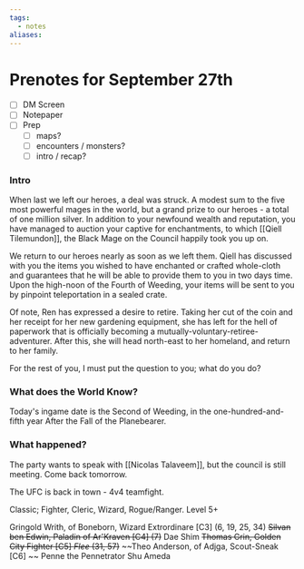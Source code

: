 ```yaml
---
tags:
  - notes
aliases:
---
```


# Prenotes for September 27th
- [ ] DM Screen
- [ ] Notepaper
- [ ] Prep
	- [ ] maps?
	- [ ] encounters / monsters?
	- [ ] intro / recap?

### Intro

When last we left our heroes, a deal was struck. A modest sum to the five most powerful mages in the world, but a grand prize to our heroes - a total of one million silver. In addition to your newfound wealth and reputation, you have managed to auction your captive for enchantments, to which [[Qiell Tilemundon]], the Black Mage on the Council happily took you up on.

We return to our heroes nearly as soon as we left them. Qiell has discussed with you the items you wished to have enchanted or crafted whole-cloth and guarantees that he will be able to provide them to you in two days time. Upon the high-noon of the Fourth of Weeding, your items will be sent to you by pinpoint teleportation in a sealed crate. 

Of note, Ren has expressed a desire to retire. Taking her cut of the coin and her receipt for her new gardening equipment, she has left for the hell of paperwork that is officially becoming a mutually-voluntary-retiree-adventurer. After this, she will head north-east to her homeland, and return to her family.

For the rest of you, I must put the question to you; what do you do?

### What does the World Know?

Today's ingame date is the Second of Weeding, in the one-hundred-and-fifth year After the Fall of the Planebearer. 

### What happened?

The party wants to speak with [[Nicolas Talaveem]], but the council is still meeting. Come back tomorrow.

The UFC is back in town - 4v4 teamfight.

Classic; Fighter, Cleric, Wizard, Rogue/Ranger. Level 5+

Gringold 
Writh, of Boneborn, Wizard Extrordinare [C3] (6, 19, 25, 34)
~~Silvan ben Edwin, Paladin of Ar'Kraven [C4] (7)~~
Dae Shim 
~~Thomas Grin, Golden City Fighter [C5] *Flee* (31, 57)~~
~~Theo Anderson, of Adjga, Scout-Sneak [C6] ~~
Penne the Pennetrator
Shu Ameda 

